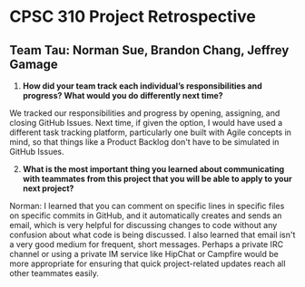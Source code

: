 # CPSC 310 Project Retrospective
## Team Tau: Norman Sue, Brandon Chang, Jeffrey Gamage

1. **How did your team track each individual’s responsibilities and progress? What would you do differently next
time?**

We tracked our responsibilities and progress by opening, assigning, and closing GitHub Issues. Next time, if given the option, I would have used a different task tracking platform, particularly one built with Agile concepts in mind, so that things like a Product Backlog don't have to be simulated in GitHub Issues.

2. **What is the most important thing you learned about communicating with teammates from this project that you
will be able to apply to your next project?**

Norman: I learned that you can comment on specific lines in specific files on specific commits in GitHub, and it automatically creates and sends an email, which is very helpful for discussing changes to code without any confusion about what code is being discussed. I also learned that email isn't a very good medium for frequent, short messages. Perhaps a private IRC channel or using a private IM service like HipChat or Campfire would be more appropriate for ensuring that quick project-related updates reach all other teammates easily.

